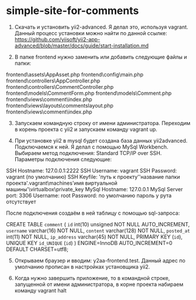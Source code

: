 # simple-site-for-comments
1. Скачать и установить yii2-advanced. Я делал это, используя vagrant. Данный процесс установки можно найти по данной ссылке:
https://github.com/yiisoft/yii2-app-advanced/blob/master/docs/guide/start-installation.md

2. В папке frontend нужно заменить или добавить следующие файлы и папки:

frontend\assets\AppAsset.php
frontend\config\main.php
frontend\controllers\AppController.php
frontend\controllers\CommentController.php
frontend\models\CommentForm.php
frontend\models\Comment.php
frontend\views\comment\index.php
frontend\views\layouts\commentslayout.php
frontend\views\comment\index.php

3. Запускаем командную строку от имени администратора. Переходим в корень проекта с yii2 и запускаем команду vagrant up.

4. При установке yii2 в mysql будет создана база данных yii2advanced. Подключаемся к ней. Я делал с помощью MySql Workbench.
Выбираем метод подключения: Standard TCP/IP over SSH.
Параметры подключения следующие:

SSH Hostname: 127.0.0.1:2222
SSH Username: vagrant
SSH Password: vagrant (по умолчанию)
SSH Keyfile: 'путь к проекту'\'название папки проекта'\.vagrant\machines\'имя виртуальной машины'\virtualbox\private_key
MySql Hostname: 127.0.0.1
MySql Server port: 3306
Username: root
Password: по умолчанию пароль у рута отсутствует

После подключения создаём в ней таблицу с помощью sql-запроса:

CREATE TABLE `comment` (
  `id` int(10) unsigned NOT NULL AUTO_INCREMENT,
  `username` varchar(16) NOT NULL,
  `content` varchar(128) NOT NULL,
  `posted_at` int(11) NOT NULL,
  `ip_address` varchar(45) NOT NULL,
  PRIMARY KEY (`id`),
  UNIQUE KEY `id_UNIQUE` (`id`)
) ENGINE=InnoDB AUTO_INCREMENT=0 DEFAULT CHARSET=utf8;

5. Открываем браузер и вводим: y2aa-frontend.test. Данный адрес по умолчанию прописан в настройках установщика yii2.

6. Когда нужно завершить приложение, то в командной строке, запущенной от имени администратора, в корне проекта набираем команду vagrant halt
